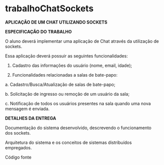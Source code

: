 # trabalhoChatSockets


**APLICAÇÂO DE UM CHAT UTILIZANDO SOCKETS**

**ESPECIFICAÇÃO DO TRABALHO**

O aluno deverá implementar uma aplicação de Chat através da utilização de sockets​.

Essa aplicação deverá possuir as seguintes funcionalidades:

1. Cadastro das informações do usuário (nome, email, idade);

2. Funcionalidades relacionadas a salas de bate-papo:

a. Cadastro/Busca/Atualização de salas de bate-papo;

b. Solicitação de ingresso ou remoção de um usuário da sala;

c. Notificação de todos os usuários presentes na sala quando uma    nova mensagem é enviada.

**DETALHES DA ENTREGA**

Documentação do sistema desenvolvido, descrevendo o funcionamento dos sockets.

Arquitetura do sistema e os conceitos de sistemas distribuídos empregados.

Código fonte
